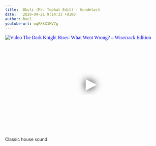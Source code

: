```yaml
---
title:  Obuli (Mr. Tophat Edit) - Gundelach 
date:   2020-04-21 9:14:33 +0100
author: Raul
youtube-url: wqFXkX1HV7g
---
```

<div class="video-container ">
<iframe
  width="560"
  height="315"
  src="https://www.youtube.com/embed/wqFXkX1HV7g"
  srcdoc="<style>*{padding:0;margin:0;overflow:hidden}html,body{height:100%}img,span{position:absolute;width:100%;top:0;bottom:0;margin:auto}span{height:1.5em;text-align:center;font:48px/1.5 sans-serif;color:white;text-shadow:0 0 0.5em black}</style><a href=https://www.youtube.com/embed/wqFXkX1HV7g?autoplay=1><img src=https://img.youtube.com/vi/wqFXkX1HV7g/hqdefault.jpg alt='Video The Dark Knight Rises: What Went Wrong? – Wisecrack Edition'><span>▶</span></a>"
  frameborder="0"
  allow="accelerometer; autoplay; encrypted-media; gyroscope; picture-in-picture"
  allowfullscreen
></iframe>
</div>

Classic house sound.